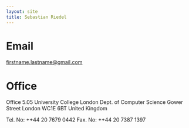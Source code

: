 ```yaml
---
layout: site
title: Sebastian Riedel
---
```


Email
=======
firstname.lastname@gmail.com 

Office
=======
Office 5.05
University College London
Dept. of Computer Science
Gower Street
London WC1E 6BT
United Kingdom

Tel. No: ++44 20 7679 0442
Fax. No: ++44 20 7387 1397

  
